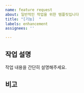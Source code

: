 ```yaml
---
name: feature request
about: 일반적인 작업을 위한 템플릿입니다
title: "[기능]  "
labels: enhancement
assignees: ''

---
```


## 작업 설명
작업 내용을 간단히 설명해주세요.

## 비고
